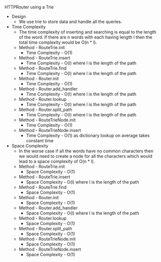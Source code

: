 HTTPRouter using a Trie

- Design
    - We use trie to store data and handle all the queries.
- Time Complexity
    - The time complexity of inserting and searching is equal to the length of
      the word. If there are n words with each having length l then the total
      time complexity would be O(n * l).
    - Method - RouteTrie.init
        - Time Complexity - O(1)
    - Method - RouteTrie.insert
        - Time Complexity - O(l) where l is the length of the path
    - Method - RouteTrie.find
        - Time Complexity - O(l) where l is the length of the path
    - Method - Router.init
        - Time Complexity - O(1)
    - Method - Router.add_handler
        - Time Complexity - O(l) where l is the length of the path
    - Method - Router.lookup
        - Time Complexity - O(l) where l is the length of the path
    - Method - Router.split_path
        - Time Complexity - O(l) where l is the length of the path
    - Method - RouteTrieNode.init
        - Time Complexity - O(1)
    - Method - RouteTrieNode.insert
        - Time Complexity - O(1) as dictionary lookup on average takes constant
          time
- Space Complexity
    - In the worse case if all the words have no common characters then we would
      need to create a node for all the characters which would lead to a space
      complexity of O(n * l).
    - Method - RouteTrie.init
        - Space Complexity - O(1)
    - Method - RouteTrie.insert
        - Space Complexity - O(l) where l is the length of the path
    - Method - RouteTrie.find
        - Space Complexity - O(1)
    - Method - Router.init
        - Space Complexity - O(1)
    - Method - Router.add_handler
        - Space Complexity - O(l) where l is the length of the path
    - Method - Router.lookup
        - Space Complexity - O(1)
    - Method - Router.split_path
        - Space Complexity - O(1)
    - Method - RouteTrieNode.init
        - Space Complexity - O(1)
    - Method - RouteTrieNode.insert
        - Space Complexity - O(1)